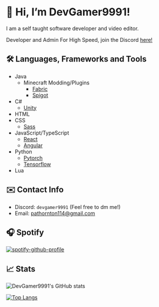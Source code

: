 # 👋 Hi, I’m DevGamer9991!

I am a self taught software developer and video editor.

Developer and Admin For High Speed, join the Discord [here!](https://discord.gg/highspeed)

## 🛠️ Languages, Frameworks and Tools
- Java
  - Minecraft Modding/Plugins
    - [Fabric](https://fabricmc.net/)
    - [Spigot](https://www.spigotmc.org/)
- C# 
  - [Unity](https://unity.com/)
- HTML
- CSS 
  - [Sass](https://sass-lang.com/)
- JavaScript/TypeScript
  - [React](https://react.dev/)
  - [Angular](https://angular.io/)
- Python
  - [Pytorch](https://pytorch.org/)
  - [Tensorflow](https://www.tensorflow.org/)
- Lua

## ✉️ Contact Info
- Discord: `devgamer9991` (Feel free to dm me!)
- Email: [pathornton114@gmail.com](mailto:pathornton114@gmail.com)

## 🎧 Spotify

[![spotify-github-profile](https://spotify-github-profile.vercel.app/api/view?uid=7wg6xugd3xrjlb3edu545zucq&cover_image=false&theme=default&show_offline=true&background_color=141414&interchange=true&bar_color=53b14f&bar_color_cover=true)](https://spotify-github-profile.vercel.app/api/view?uid=7wg6xugd3xrjlb3edu545zucq&redirect=true)

## 📈 Stats

![DevGamer9991's GitHub stats](https://github-readme-stats.vercel.app/api?username=devgamer9991&show_icons=true&theme=dark)

[![Top Langs](https://github-readme-stats.vercel.app/api/top-langs/?username=devgamer9991&layout=compact)](https://github.com/DevGamer9991)
